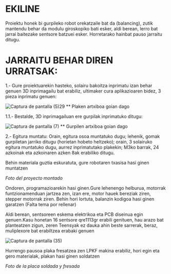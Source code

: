 # EKILINE


Proiektu honek bi gurpileko robot orekatzaile bat da (balancing), zutik mantendu behar da modulu giroskopiko bati esker, aldi berean, lerro bat jarrai baitezake sentsore batzuei esker.
Horretarako hainbat pauso jarraitu ditugu.


# JARRAITU BEHAR DIREN URRATSAK:


  1.- Gure proiektuarekin hasteko, solairu bakoitza inprimatu izan behar genuen 3D inprimagailu bat erabiliz, ultimaker cura aplikazioaren bidez, 3 pieza inprimatu genuen:

![Captura de pantalla (5)29](https://github.com/iikergnlz/EKILINE/assets/157123558/6fbf521b-18e9-4261-8967-a8887137901e)
    ** Plaken artxiboa goian dago



  1.1.- Bestalde, 3D inprimagailuan ere gurpilak inprimatuko ditugu:

  ![Captura de pantalla (7)](https://github.com/iikergnlz/EKILINE/assets/156433967/8151e66e-61b1-4824-9146-7c65fd9c5ea1)
  ** Gurpilen artxiboa goian dago


  2.- Egitura muntatu: 
      Orain, egitura osoa muntatuko dugu; lehenik, gomak gurpiletan jarriko ditugu (horietan hobeto heltzeko); orain, 3 solairuko egitura muntatuko dugu, aurrez inprimatutako plakekin;         M3ko barrak, 24 azkoinak eta azkoinaren azken 8ak erabiliko ditugu.

        


Behin materiala guztia eskuratuta, gure robotaren txasisa hasi ginen muntatzen

*Foto del proyecto montado*

Ondoren, programazioarekin hasi ginen.Gure lehenengo helburua, motorrak funtzionamenduan jartzea zen, izan ere, motor hauek bereziak ziren, stepper motorrak ziren.
Behin hori lortuta, balanzin kodigoa hasi ginen garatzen (Falta tema por rellenar)

Aldi berean, sentsoreen eskema elektrikoa eta PCB diseinua egin genuen.Kasu honetan 16 sentsore qre1113gr erabili genituen, hau arazo bat planteatzen zigun, zeren Teensyak ez dauka
ahin beste sarrerak, beraz, muliplexore bat erabiltzea erabaki genuen

![Captura de pantalla (35)](https://github.com/iikergnlz/EKILINE/assets/157123558/56e7858b-b12f-475b-b7ef-88885f73aa4b)

Hurrengo pausoa plaka fresatzea zen LPKF makina erabiliz, hori egin eta gero materialak, plakan hasi ginen soldatzen

*Foto de la placa soldada y fresada*



